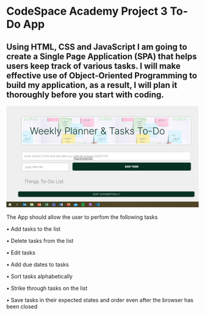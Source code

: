 # **CodeSpace Academy Project 3 To-Do App**
 

  ## Using  HTML, CSS and JavaScript I am going to create a Single Page Application (SPA) that helps users keep track of various tasks. I will make effective use of Object-Oriented Programming to build my application, as a result, I will plan it thoroughly before you start with coding.



![TODO!](To_Do_App.png)
  

The App should allow the user to perfom the following tasks

• Add tasks to the list

• Delete tasks from the list

• Edit tasks

• Add due dates to tasks

• Sort tasks alphabetically

• Strike through tasks on the list

• Save tasks in their expected states and order even after the browser has been closed

 

